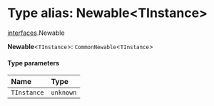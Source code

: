 # Type alias: Newable\<TInstance>

[interfaces](/en/auto-docs/editor/modules/interfaces.md).Newable

**Newable**<`TInstance`>: `CommonNewable`<`TInstance`>

#### Type parameters

| Name | Type |
| :------ | :------ |
| `TInstance` | `unknown` |
